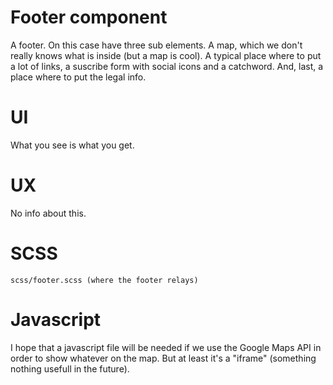 # Footer component

A footer. On this case have three sub elements. A map, which we don't really knows what is inside (but a map is cool). A typical place where to put a lot of links, a suscribe form with social icons and a catchword. And, last, a place where to put the legal info.

# UI

What you see is what you get.

# UX

No info about this.

# SCSS

```
scss/footer.scss (where the footer relays)
```

# Javascript

I hope that a javascript file will be needed if we use the Google Maps API in order to show whatever on the map. But at least it's a "iframe" (something nothing usefull in the future).
